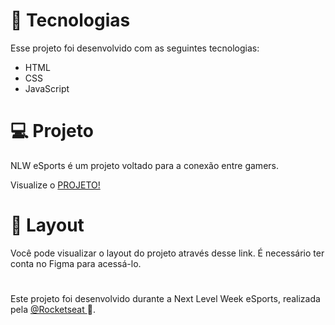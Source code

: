 <img src="https://i.imgur.com/I9hu10g.png" alt="">


# 🚀 Tecnologias
Esse projeto foi desenvolvido com as seguintes tecnologias:

<ul>
<li>HTML</li>
<li>CSS</li>
<li>JavaScript</li>
</ul>

# 💻 Projeto
NLW eSports é um projeto voltado para a conexão entre gamers.
<p>
Visualize o <a href='https://gustavopareschi.github.io/NLW/'>PROJETO!</a>
</p>

# 🔖 Layout
Você pode visualizar o layout do projeto através desse link. É necessário ter conta no Figma para acessá-lo.
#
Este projeto foi desenvolvido durante a Next Level Week eSports, realizada pela <a href='https://rocketseat.com.br'> @Rocketseat </a> 💜.
